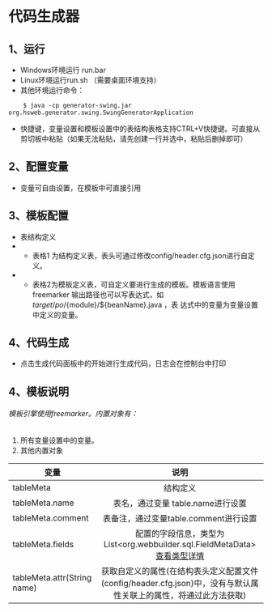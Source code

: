 # 代码生成器
## 1、运行
* Windows环境运行 run.bar
* Linux环境运行run.sh （需要桌面环境支持）
* 其他环境运行命令：
``` shell
    $ java -cp generator-swing.jar org.hsweb.generator.swing.SwingGeneratorApplication
```

* 快捷键，变量设置和模板设置中的表结构表格支持CTRL+V快捷键。可直接从剪切板中粘贴（如果无法粘贴，请先创建一行并选中，粘贴后删掉即可）
## 2、配置变量
* 变量可自由设置，在模板中可直接引用

## 3、模板配置
* 表结构定义
* * 表格1 为结构定义表，表头可通过修改config/header.cfg.json进行自定义。
* * 表格2为模板定义表，可自定义要进行生成的模板。模板语言使用freemarker
输出路径也可以写表达式，如${target}/po/${module}/${beanName}.java ，表 	达式中的变量为变量设置中定义的变量。
## 4、代码生成
* 点击生成代码面板中的开始进行生成代码，日志会在控制台中打印
## 4、模板说明
###### 模板引擎使用freemarker。内置对象有：
1. 所有变量设置中的变量。
2. 其他内置对象
 
|               变量                 |            说明                        | 
| -----------------------------------|:--------------------------------------:| 
| tableMeta                          | 结构定义                                     | 
| tableMeta.name                     | 表名，通过变量 table.name进行设置|
| tableMeta.comment                  | 表备注，通过变量table.comment进行设置 |
| tableMeta.fields                   | 配置的字段信息，类型为 List<org.webbuilder.sql.FieldMetaData>  [查看类型详情](https://github.com/hs-web/webbuilder/blob/master/wb-sql-util/src/main/java/org/webbuilder/sql/FieldMetaData.java)                  |
| tableMeta.attr(String name)        |获取自定义的属性(在结构表头定义配置文件(config/header.cfg.json)中，没有与默认属性关联上的属性，将通过此方法获取)               |